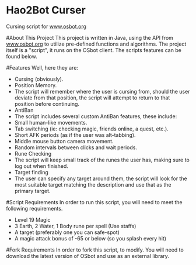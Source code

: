 Hao2Bot Curser
============

Cursing script for www.osbot.org


#About This Project
This project is written in Java, using the API from www.osbot.org to utilize pre-defined functions and algorithms. 
The project itself is a "script", it runs on the OSbot client. The scripts features can be found below.

#Features
Well, here they are:
 - Cursing (obviously).
 - Position Memory.
  - The script will remember where the user is cursing from, should the user deviate from that position, the script will attempt to return to that position before continuing.
 - AntiBan
  - The script includes several custom AntiBan features, these include:
   - Small human-like movements.
   - Tab switching (ie: checking magic, friends online, a quest, etc.).
   - Short AFK periods (as if the user was alt-tabbing).
   - Middle mouse button camera movement.
   - Random intervals between clicks and wait periods.
 - Rune Checking
  - The script will keep small track of the runes the user has, making sure to log out when finished.
 - Target finding
  - The user can specify any target around them, the script will look for the most suitable target matching the description and use that as the primary target.

#Script Requirements
In order to run this script, you will need to meet the following requirements.
 - Level 19 Magic
 - 3 Earth, 2 Water, 1 Body rune per spell (Use staffs)
 - A target (preferably one you can safe-spot)
 - A magic attack bonus of -65 or below (so you splash every hit)

#Fork Requirements
In order to fork this script, to modify. You will need to download the latest version of OSbot and use as an external library.
